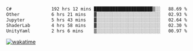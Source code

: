 <!--START_SECTION:waka-->

```txt
C#               192 hrs 12 mins ██████████████████████▒░░   88.69 %
Other            6 hrs 21 mins   ▓░░░░░░░░░░░░░░░░░░░░░░░░   02.93 %
Jupyter          5 hrs 43 mins   ▓░░░░░░░░░░░░░░░░░░░░░░░░   02.64 %
ShaderLab        4 hrs 58 mins   ▓░░░░░░░░░░░░░░░░░░░░░░░░   02.30 %
UnityYaml        2 hrs 6 mins    ▒░░░░░░░░░░░░░░░░░░░░░░░░   00.97 %
```

<!--END_SECTION:waka-->
[![wakatime](https://wakatime.com/badge/user/6c2f442e-41b4-42e3-bc06-d5d8203ad1da.svg)](https://wakatime.com/@6c2f442e-41b4-42e3-bc06-d5d8203ad1da)

